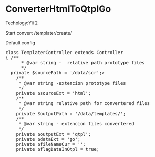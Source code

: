 # ConverterHtmlToQtplGo
Techology:Yii 2


Start convert 
<site>/templater/create/

Default config
<pre>
class TemplaterController extends Controller
{ /**
      * @var string -  relative path prototype files
      */
  private $sourcePath = '/data/scr';>
    /**
     * @var string -extencion prototype files
     */
    private $sourceExt = 'html';
    /**
     * @var string relative path for convertered files
     */
    private $outputPath = '/data/templates/';
    /**
     * @var string - extencion files convertered
     */
    private $outputExt = 'qtpl';
    private $dataExt = 'go';
    private $fileNameCur = '';
    private $flagDataInQtpl = true;
</pre>
